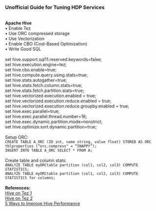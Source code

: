 <h3>Unofficial Guide for Tuning HDP Services</h3>

<br><b>Apache Hive</b>
<br>&bull; Enable Tez
<br>&bull; Use ORC compressed storage
<br>&bull; Use Vectorization
<br>&bull; Enable CBO (Cost-Based Optimization)
<br>&bull; Write Good SQL
<br>
<br>set hive.support.sql11.reserved.keywords=false; 
<br>set hive.execution.engine=tez;
<br>set hive.cbo.enable=true;
<br>set hive.compute.query.using.stats=true;
<br>set hive.stats.autogather=true;
<br>set hive.stats.fetch.column.stats=true;
<br>set hive.stats.fetch.partition.stats=true;
<br>set hive.vectorized.execution.enabled = true;
<br>set hive.vectorized.execution.reduce.enabled = true;
<br>set hive.vectorized.execution.reduce.groupby.enabled = true;
<br>set hive.exec.parallel=true;
<br>set hive.exec.parallel.thread.number=16;
<br>set hive.exec.dynamic.partition.mode=nonstrict;
<br>set hive.optimize.sort.dynamic.partition=true;
<br>
<br>Setup ORC:
<br>```CREATE TABLE A_ORC (ID int, name string, value float) STORED AS ORC tblproperties (“orc.compress" = “SNAPPY”);```
<br>```INSERT INTO TABLE A_ORC SELECT * FROM A;```
<br>
<br>Create table and column stats:
<br>```ANALYZE TABLE myORCtable partition (col1, col2, col3) COMPUTE STATISTICS;```
<br>```ANALYZE TABLE myORCtable partition (col1, col2, col3) COMPUTE STATISTICS for columns;```
<br>
<br><b>References:</b>
<br><a href="https://community.hortonworks.com/content/kbentry/14309/demystify-tez-tuning-step-by-step.html">Hive on Tez 1</a>
<br><a href="https://community.hortonworks.com/articles/22419/hive-on-tez-performance-tuning-determining-reducer.html">Hive on Tez 2</a>
<br><a href="http://hortonworks.com/blog/5-ways-make-hive-queries-run-faster/">5 Ways to Improve Hive Performance</a>
